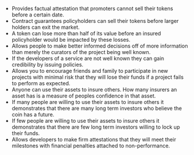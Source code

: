 * Provides factual attestation that promoters cannot sell their tokens before a certain date. 
* Contract guarantees policyholders can sell their tokens before larger holders can exit the market.
* A token can lose more than half of its value before an insured policyholder would be impacted by these losses.
* Allows people to make better informed decisions off of more information than merely the curators of the project being well known.
* If the developers of a service are not well known they can gain credibility by issuing policies.
* Allows you to encourage friends and family to participate in new projects with minimal risk that they will lose their funds if a project fails to perform as expected.
* Anyone can use their assets to insure others.  How many insurers an asset has is a measure of peoples confidence in that asset.
* If many people are willing to use their assets to insure others it demonstrates that there are many long term investors who believe the coin has a future.
* If few people are willing to use their assets to insure others it demonstrates that there are few long term investors willing to lock up their funds.
* Allows developers to make firm attestations that they will meet their milestones with financial penalties attached to non-performance.

